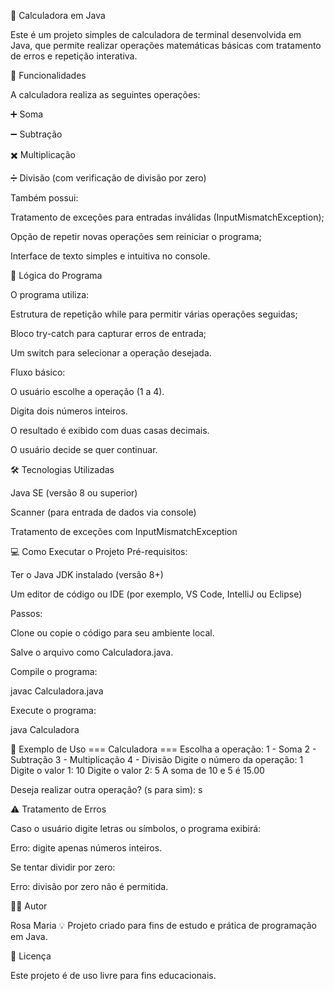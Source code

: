 
🧮 Calculadora em Java

Este é um projeto simples de calculadora de terminal desenvolvida em Java, que permite realizar operações matemáticas básicas com tratamento de erros e repetição interativa.

🚀 Funcionalidades

A calculadora realiza as seguintes operações:

➕ Soma

➖ Subtração

✖️ Multiplicação

➗ Divisão (com verificação de divisão por zero)

Também possui:

Tratamento de exceções para entradas inválidas (InputMismatchException);

Opção de repetir novas operações sem reiniciar o programa;

Interface de texto simples e intuitiva no console.

🧠 Lógica do Programa

O programa utiliza:

Estrutura de repetição while para permitir várias operações seguidas;

Bloco try-catch para capturar erros de entrada;

Um switch para selecionar a operação desejada.

Fluxo básico:

O usuário escolhe a operação (1 a 4).

Digita dois números inteiros.

O resultado é exibido com duas casas decimais.

O usuário decide se quer continuar.

🛠️ Tecnologias Utilizadas

Java SE (versão 8 ou superior)

Scanner (para entrada de dados via console)

Tratamento de exceções com InputMismatchException

💻 Como Executar o Projeto
Pré-requisitos:

Ter o Java JDK instalado (versão 8+)

Um editor de código ou IDE (por exemplo, VS Code, IntelliJ ou Eclipse)

Passos:

Clone ou copie o código para seu ambiente local.

Salve o arquivo como Calculadora.java.

Compile o programa:

javac Calculadora.java


Execute o programa:

java Calculadora

🧩 Exemplo de Uso
=== Calculadora ===
Escolha a operação:
1 - Soma
2 - Subtração
3 - Multiplicação
4 - Divisão
Digite o número da operação: 1
Digite o valor 1: 10
Digite o valor 2: 5
A soma de 10 e 5 é 15.00

Deseja realizar outra operação? (s para sim): s

⚠️ Tratamento de Erros

Caso o usuário digite letras ou símbolos, o programa exibirá:

Erro: digite apenas números inteiros.


Se tentar dividir por zero:

Erro: divisão por zero não é permitida.

🧑‍💻 Autor

Rosa Maria
💡 Projeto criado para fins de estudo e prática de programação em Java.

📝 Licença

Este projeto é de uso livre para fins educacionais.
